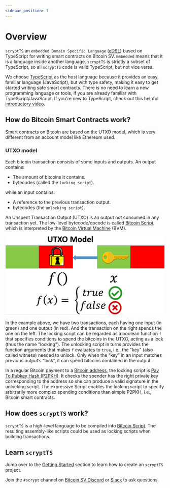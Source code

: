 ```yaml
---
sidebar_position: 1
---
```


# Overview

`scryptTS` an `embedded Domain Specific Language` ([eDSL](https://en.wikipedia.org/wiki/Domain-specific_language#External_and_Embedded_Domain_Specific_Languages)) based on TypeScript for writing smart contracts on Bitcoin SV. `Embedded` means that it is a language inside another language. `scryptTS` is strictly a subset of TypeScript, so all `scryptTS` code is valid TypeScript, but not vice versa.

We choose [TypeScript](https://www.typescriptlang.org) as the host language because it provides an easy, familiar language (JavaScript), but with type safety, making it easy to get started writing safe smart contracts. There is no need to learn a new programming language or tools, if you are already familiar with TypeScript/JavaScript.
If you're new to TypeScript, check out this helpful [introductory video](https://www.youtube.com/watch?v=ahCwqrYpIuM).


## How do Bitcoin Smart Contracts work?

Smart contracts on Bitcoin are based on the UTXO model, which is very different from an account model like Ethereum used.

### UTXO model

Each bitcoin transaction consists of some inputs and outputs.
An output contains:

- The amount of bitcoins it contains.
- bytecodes (called the `locking script`).

while an input contains:
- A reference to the previous transaction output.
- bytecodes (the `unlocking script`).

An Unspent Transaction Output (UTXO) is an output not consumed in any transaction yet. The low-level bytecode/opcode is called [Bitcoin Script](https://wiki.bitcoinsv.io/index.php/Script), which is interpreted by the [Bitcoin Virtual Machine](https://xiaohuiliu.medium.com/introduction-to-bitcoin-smart-contracts-9c0ea37dc757) (BVM).

![](../static/img/utxo.jpg)

In the example above, we have two transactions, each having one input (in green) and one output (in red). And the transaction on the right spends the one on the left.
The locking script can be regarded as a boolean function `f` that specifies conditions to spend the bitcoins in the UTXO, acting as a lock (thus the name "locking").
The unlocking script in turns provides the function arguments that makes `f` evaluates to `true`, i.e., the "key" (also called witness) needed to unlock.
Only when the “key” in an input matches previous output’s “lock”, it can spend bitcoins contained in the output.

In a regular Bitcoin payment to a [Bitcoin address](https://wiki.bitcoinsv.io/index.php/Bitcoin_address), the locking script is [Pay To Pubkey Hash (P2PKH)](https://learnmeabitcoin.com/technical/p2pkh). It checks the spender has the right private key corresponding to the address so she can produce a valid signature in the unlocking script. The expressive Script enables the locking script to specify arbitrarily more complex spending conditions than simple P2PKH, i.e., Bitcoin smart contracts.

## How does `scryptTS` work?

`scryptTS` is a high-level language to be compiled into [Bitcoin Script](https://wiki.bitcoinsv.io/index.php/Script). The resulting assembly-like scripts could be used as locking scripts when building transactions.

## Learn `scryptTS`

Jump over to the [Getting Started](./getting-started/installation.md) section to learn how to create an `scryptTS` project.

Join the `#scrypt` channel on [Bitcoin SV Discord](https://discord.gg/bsv) or [Slack](https://join.slack.com/t/scryptworkspace/shared_invite/enQtNzQ1OTMyNDk1ODU3LTJmYjE5MGNmNDZhYmYxZWM4ZGY2MTczM2NiNTIxYmFhNTVjNjE5MGYwY2UwNDYxMTQyNGU2NmFkNTY5MmI1MWM) to ask questions.
